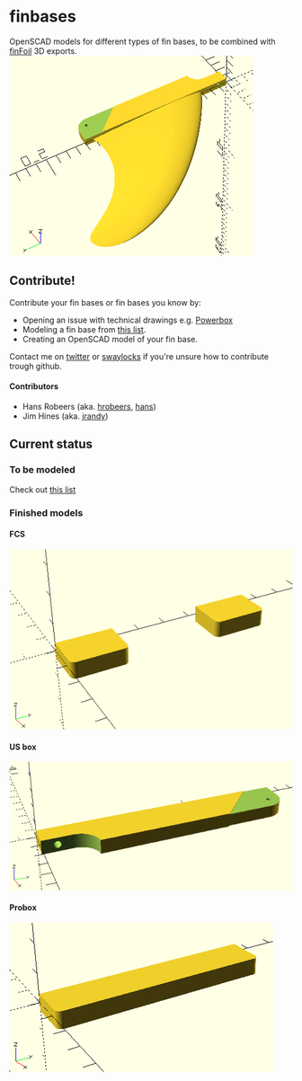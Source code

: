 # finbases
OpenSCAD models for different types of fin bases, to be combined with [finFoil](http://hrobeers.github.io/finFoil/) 3D exports.
![preview.png](preview.png)

## Contribute!
Contribute your fin bases or fin bases you know by:
* Opening an issue with technical drawings e.g. [Powerbox](https://github.com/hrobeers/finbases/issues/5)
* Modeling a fin base from [this list](https://github.com/hrobeers/finbases/labels/new%20base).
* Creating an OpenSCAD model of your fin base.

Contact me on [twitter](https://twitter.com/finfoil) or [swaylocks](http://www.swaylocks.com/users/hans) if you're unsure how to contribute trough github.

#### Contributors
* Hans Robeers (aka. [hrobeers](https://twitter.com/hrobeers), [hans](http://www.swaylocks.com/users/hans))
* Jim Hines (aka. [jrandy](http://www.swaylocks.com/users/jrandy))


## Current status

### To be modeled
Check out [this list](https://github.com/hrobeers/finbases/labels/new%20base)


### Finished models

#### FCS
![original.scad](FCS/original.png)

#### US box
![chinook.scad](USbox/chinook.png)

#### Probox
![probox.scad](Probox/probox.png)
